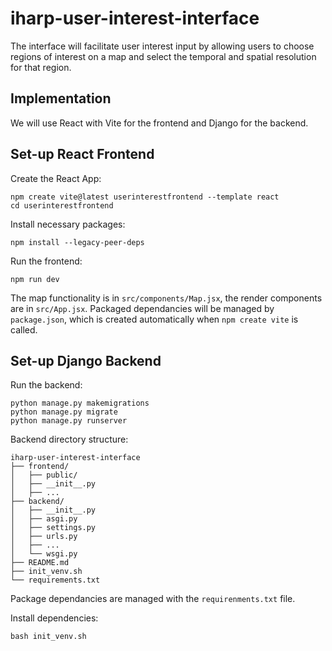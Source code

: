 # iharp-user-interest-interface
The interface will facilitate user interest input by allowing users to choose regions of interest on a map and select the temporal and spatial resolution for that region.

## Implementation
We will use React with Vite for the frontend and Django for the backend.

## Set-up React Frontend
Create the React App:

    npm create vite@latest userinterestfrontend --template react 
    cd userinterestfrontend

Install necessary packages:

    npm install --legacy-peer-deps

Run the frontend:

    npm run dev 

The map functionality is in `src/components/Map.jsx`, the render components are in `src/App.jsx`. Packaged dependancies will be managed by `package.json`, which is created automatically when `npm create vite` is called.

## Set-up Django Backend

Run the backend:

    python manage.py makemigrations
    python manage.py migrate
    python manage.py runserver

Backend directory structure:

    iharp-user-interest-interface
    ├── frontend/
    │   ├── public/
    │   ├── __init__.py
    │   ├── ...
    ├── backend/
    │   ├── __init__.py
    │   ├── asgi.py
    │   ├── settings.py
    │   ├── urls.py
    │   ├── ...
    │   └── wsgi.py
    ├── README.md
    ├── init_venv.sh
    └── requirements.txt


Package dependancies are managed with the `requirenments.txt` file. 

Install dependencies:

    bash init_venv.sh
